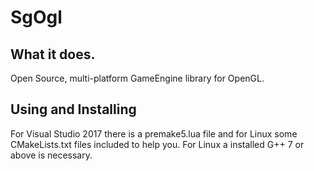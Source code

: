# SgOgl

## What it does.

Open Source, multi-platform GameEngine library for OpenGL.

## Using and Installing

For Visual Studio 2017 there is a premake5.lua file and for Linux some CMakeLists.txt files included to help you. For Linux a installed G++ 7 or above is necessary.
